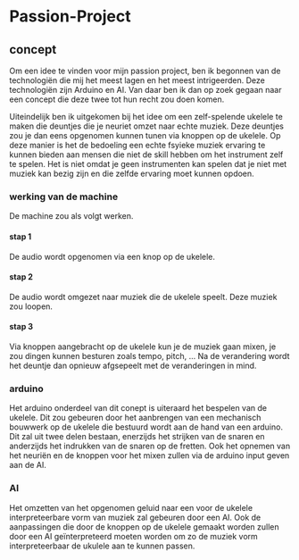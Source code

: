 # Passion-Project
## concept
Om een idee te vinden voor mijn passion project, ben ik begonnen van de technologiën die mij het meest lagen en het meest intrigeerden. Deze technologiën zijn Arduino en AI. Van daar ben ik dan op zoek gegaan naar een concept die deze twee tot hun recht zou doen komen. 

Uiteindelijk ben ik uitgekomen bij het idee om een zelf-spelende ukelele te maken die deuntjes die je neuriet omzet naar echte muziek. Deze deuntjes zou je dan eens opgenomen kunnen tunen via knoppen op de ukelele. Op deze manier is het de bedoeling een echte fsyieke muziek ervaring te kunnen bieden aan mensen die niet de skill hebben om het instrument zelf te spelen. Het is niet omdat je geen instrumenten kan spelen dat je niet met muziek kan bezig zijn en die zelfde ervaring moet kunnen opdoen. 

### werking van de machine 
De machine zou als volgt werken. 
 #### stap 1
 De audio wordt opgenomen via een knop op de ukelele.
 
 #### stap 2
 De audio wordt omgezet naar muziek die de ukelele speelt. Deze muziek zou loopen.
 
 #### stap 3 
 Via knoppen aangebracht op de ukelele kun je de muziek gaan mixen, je zou dingen kunnen besturen zoals tempo, pitch, ...
 Na de verandering wordt het deuntje dan opnieuw afgsepeelt met de veranderingen in mind. 

### arduino
Het arduino onderdeel van dit conept is uiteraard het bespelen van de ukelele. Dit zou gebeuren door het aanbrengen van een mechanisch bouwwerk op de ukelele die bestuurd wordt aan de hand van een arduino. 
Dit zal uit twee delen bestaan, enerzijds het strijken van de snaren en anderzijds het indrukken van de snaren op de fretten. 
Ook het opnemen van het neuriën en de knoppen voor het mixen zullen via de arduino input geven aan de AI.

### AI
Het omzetten van het opgenomen geluid naar een voor de ukelele interpreteerbare vorm van muziek zal gebeuren door een AI.
Ook de aanpassingen die door de knoppen op de ukelele gemaakt worden zullen door een AI geïnterpreteerd moeten worden om zo de muziek vorm interpreteerbaar de ukulele aan te kunnen passen. 
